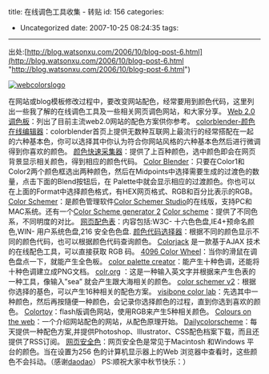 title: 在线调色工具收集 - 转贴
id: 156
categories:
  - Uncategorized
date: 2007-10-25 08:24:35
tags:
---

<div id="msgcns!9697D6160EFEBC17!1298" class="bvMsg">

出处:[http://blog.watsonxu.com/2006/10/blog-post-6.html](http://blog.watsonxu.com/2006/10/blog-post-6.html "http://blog.watsonxu.com/2006/10/blog-post-6.html")

[![webcolorslogo](http://static.flickr.com/105/257489118_94527da547_o.gif)](http://www.flickr.com/photos/watsonxu/257489118/) <p>在网站或blog模板修改过程中，要改变网站配色，经常要用到颜色代码，这里列出一些我了解的在线调色工具及一些相关网页调色网站，和大家分享。
[Web 2.0 调色板](http://www.modernlifeisrubbish.co.uk/web-2.0-colour-palette.asp)：列出了目前主流web2.0网站的配色方案供你参考。
[colorblender-颜色在线编辑器](http://www.colorblender.com/)：colorblender首页上提供无数种互联网上最流行的经常搭配在一起的六种基本色，你可以选择其中你认为符合你网站风格的六种基本色然后进行微调得到你喜欢的颜色。
[颜色快速采集器](http://www.yesky.com/imagesnew/software/tools/color.htm)：提供了上百种颜色，选中颜色即会在网页背景显示相关颜色，得到相应的颜色代码。
[Color Blender](http://meyerweb.com/eric/tools/color-blend/)：只要在Color1和Color2两个颜色框选出两种颜色，然后在Midpoints中选择需要生成的过渡色的数量，点击下面的Blend按钮后，在 Palette中就会显示相应的过渡颜色。你也可以在上面的Format中选择颜色格式，有HEX网页格式、RGB和百分比表示的RGB。
[Color Schemer](http://www.colorschemer.com/online.html)：是颜色管理软件[Color Schemer Studio](http://www.colorschemer.com/)的在线版，支持PC和MAC系统。还有一个[Color Scheme generator 2](http://wellstyled.com/tools/colorscheme2/index-en.html)
[Color scheme](http://wellstyled.com/tools/colorscheme/index-en.html)：提供了不同色系，不同明度的对比。
[网页配色表](http://www.lvjiyong.com/books/css/colortools.html)：内容包括:W3C- 十六色色盘,IE4+预命名颜色,WIN- 用户系统色盘,216 安全色色盘. [颜色代码选择器](http://www.7wind.net/wytx/qt/33.htm)：根据不同的颜色显示不同的颜色代码，也可以根据颜色代码查询颜色。
[Colorjack](http://www.colorjack.com/) 是一款基于AJAX 技术的在线配色工具，可以直接获取 RGB 码。
[4096 Color Wheel](http://jemimap.freeshell.org/style/color/wheel.html)：当你的滑鼠在调色盘点一下，就能产生全色板。
[color palette creator](http://slayeroffice.com/tools/color_palette/)：能产生十种色调，还能将十种色调建立成PNG文档。
[colr.org](http://www.colr.org/) ：这是一种输入英文字并根据来产生色表的一种工具，像输入”sea” 就会产生跟大海相关的颜色。
[color schemer v2](http://www.colorschemer.com/online.html)：根据你选择的基色，可以产生16种相关的配色方案。
[visibone color lab](http://www.visibone.com/colorlab/)：先选其中一种颜色，然后再按隨便一种颜色，会记录你选择颜色的过程，直到你选到喜欢的颜色。
[Colortoy](http://www.defencemechanism.com/color/)：flash版调色网站，使用RGB来产生5种相关颜色。
[Colours on the web](http://www.webwhirlers.com/colors/default.asp)：一个介绍网站配色的网站，从配色原理开始。
[Dailycolorscheme](http://beta.dailycolorscheme.com/)：每天提供一种配色方案,并提供Photoshop、Illustrator、CSS配色档案下载，而且还提供了RSS订阅。
[网页安全色](http://cloford.com/resources/colours/index.htm)：网页安全色是常见于Macintosh 和Windows 平台的颜色。当在设置为256 色的计算机显示器上的Web 浏览器中查看时，这些颜色不会抖动。（感谢[daodao](http://daodao.org/)）
PS:顺祝大家中秋节快乐：）
</div>
